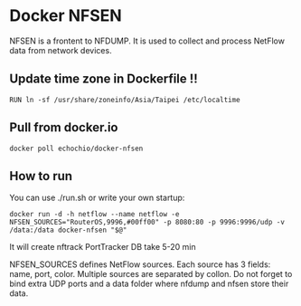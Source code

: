 Docker NFSEN
============

NFSEN is a frontent to NFDUMP. It is used to collect and process NetFlow data from network devices.

Update time zone in Dockerfile !!
----------

	RUN ln -sf /usr/share/zoneinfo/Asia/Taipei /etc/localtime

Pull from docker.io
----------

 	docker poll echochio/docker-nfsen


How to run
----------

You can use ./run.sh or write your own startup:

	docker run -d -h netflow --name netflow -e NFSEN_SOURCES="RouterOS,9996,#00ff00" -p 8080:80 -p 9996:9996/udp -v /data:/data docker-nfsen "$@"

It will create nftrack PortTracker DB take 5-20 min

NFSEN_SOURCES defines NetFlow sources.
Each source has 3 fields: name, port, color. Multiple sources are separated by collon.
Do not forget to bind extra UDP ports and a data folder where nfdump and nfsen store their data.
